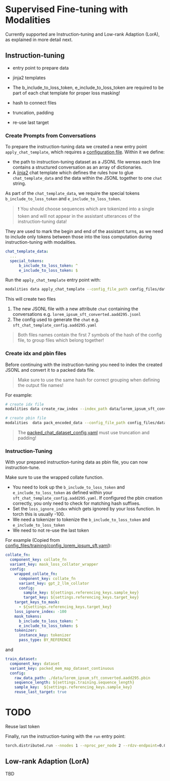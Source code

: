 # Supervised Fine-tuning with Modalities

Currently supported are Instruction-tuning and Low-rank Adaption (LorA), as explained in more detail next.

## Instruction-tuning
* entry point to prepare data
* jinja2 templates
* The b_include_to_loss_token, e_include_to_loss_token are required to be part of each chat template for proper loss masking!
* hash to connect files
 
* truncation, padding
* re-use last target

### Create Prompts from Conversations
To prepare the instruction-tuning data we created a new entry point `apply_chat_template`, which requires a [configuration file](./config_files/data_preparation/apply_chat_template_config.yaml). Within it we define:
* the path to instruction-tuning dataset as a JSONL file wereas each line contains a structured conversation as an array of dictionaries.
* A [jinja2](https://jinja.palletsprojects.com/en/3.1.x/) chat template which defines the rules how to glue `chat_template_data` and the data within the JSONL together to one `chat` string.

As part of the `chat_template_data`, we require the special tokens `b_include_to_loss_token` and `e_include_to_loss_token`. 
> ❗ You should choose sequences which are tokenized into a single token and will not appear in the assistant utterances of the instruction-tuning data!

They are used to mark the begin and end of the assistant turns, as we need to include only tokens between those into the loss computation during instruction-tuning with modalities.

```yaml
chat_template_data:
  ...
  special_tokens:
      b_include_to_loss_token: ^
      e_include_to_loss_token: $
```

Run the `apply_chat_template` entry point with:
```bash
modalities data apply_chat_template --config_file_path config_files/data_preparation/apply_chat_template_config.yaml
```

This will create two files
1. The new JSONL file with a new attribute `chat` containing the conversations e.g. `lorem_ipsum_sft_converted.aadd295.jsonl`
2. The config used to generate the `chat` e.g. `sft_chat_template_config.aadd295.yaml`

> Both files names contain the first 7 symbols of the hash of the config file, to group files which belong together!

### Create idx and pbin files
Before continuing with the instruction-tuning you need to index the created JSONL and convert it to a packed data file.

> Make sure to use the same hash for correct grouping when defining the output file names!

For example:
```bash
# create idx file
modalities data create_raw_index --index_path data/lorem_ipsum_sft_converted.aadd295.idx data/lorem_ipsum_sft_converted.aadd295.jsonl 

# create pbin file
modalities  data pack_encoded_data --config_file_path config_files/data_preparation/packed_chat_dataset_config.yaml
```

> The [packed_chat_dataset_config.yaml](config_files/data_preparation/packed_chat_dataset_config.yaml) must use truncation and padding!

### Instruction-Tuning

With your prepared instruction-tuning data as pbin file, you can now instruction-tune.

Make sure to use the wrapped collate function.

* You need to look up the `b_include_to_loss_token` and `e_include_to_loss_token` as defined within your `sft_chat_template_config.aadd295.yaml`. If configured the pbin creation correctly, you only need to check for matching hash suffixes.
* Set the `loss_ignore_index` which gets ignored by your loss function. In torch this is usually -100.
* We need a tokenizer to tokenize the `b_include_to_loss_token` and `e_include_to_loss_token`
* We need to not re-use the last token

For example (Copied from [config_files/training/config_lorem_ipsum_sft.yaml](config_files/training/config_lorem_ipsum_sft.yaml)):
```yaml
collate_fn:  
  component_key: collate_fn
  variant_key: mask_loss_collator_wrapper
  config:
    wrapped_collate_fn:  
      component_key: collate_fn
      variant_key: gpt_2_llm_collator
      config:
        sample_key: ${settings.referencing_keys.sample_key}
        target_key: ${settings.referencing_keys.target_key}
    target_keys_to_mask:
      - ${settings.referencing_keys.target_key}
    loss_ignore_index: -100
    mask_tokens:
      b_include_to_loss_token: ^
      e_include_to_loss_token: $
    tokenizer:
      instance_key: tokenizer
      pass_type: BY_REFERENCE
```
and
```yaml
train_dataset:
  component_key: dataset
  variant_key: packed_mem_map_dataset_continuous
  config:
    raw_data_path: ./data/lorem_ipsum_sft_converted.aadd295.pbin
    sequence_length: ${settings.training.sequence_length}
    sample_key:  ${settings.referencing_keys.sample_key}
    reuse_last_target: true
```

# TODO
Reuse last token

Finally, run the instruction-tuning with the `run` entry point:
```bash
torch.distributed.run --nnodes 1 --nproc_per_node 2 --rdzv-endpoint=0.0.0.0:29555 src/modalities/__main__.py run --config_file_path config_files/training/config_lorem_ipsum_sft.yaml
```

## Low-rank Adaption (LorA)

TBD
